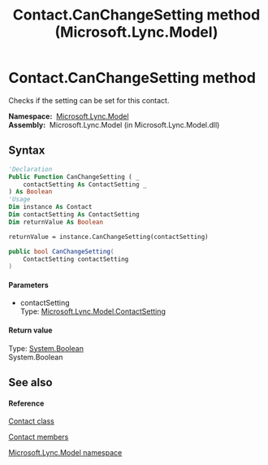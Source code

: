 ﻿---
title: Contact.CanChangeSetting method  (Microsoft.Lync.Model)
TOCTitle: 'CanChangeSetting method '
ms:assetid: M:Microsoft.Lync.Model.Contact.CanChangeSetting(Microsoft.Lync.Model.ContactSetting)_DI_3_UC_OCS14MrefLyncWPF
ms:mtpsurl: https://msdn.microsoft.com/en-us/library/microsoft.lync.model.contact.canchangesetting(v=office.15)
ms:contentKeyID: 48602069
ms.date: 07/28/2014
mtps_version: v=office.15
f1_keywords:
- Microsoft.Lync.Model.Contact.CanChangeSetting
dev_langs:
- CSharp
- JScript
- VB
- other
---

# Contact.CanChangeSetting method

Checks if the setting can be set for this contact.

**Namespace:**  [Microsoft.Lync.Model](microsoft-lync-model-namespace_2.md)  
**Assembly:**  Microsoft.Lync.Model (in Microsoft.Lync.Model.dll)

## Syntax

``` vb
'Declaration
Public Function CanChangeSetting ( _
    contactSetting As ContactSetting _
) As Boolean
'Usage
Dim instance As Contact
Dim contactSetting As ContactSetting
Dim returnValue As Boolean

returnValue = instance.CanChangeSetting(contactSetting)
```

``` csharp
public bool CanChangeSetting(
    ContactSetting contactSetting
)
```

#### Parameters

  - contactSetting  
    Type: [Microsoft.Lync.Model.ContactSetting](contactsetting-enumeration-microsoft-lync-model_2.md)  

#### Return value

Type: [System.Boolean](http://msdn2.microsoft.com/en-us/library/a28wyd50)  
System.Boolean  

## See also

#### Reference

[Contact class](contact-class-microsoft-lync-model_2.md)

[Contact members](contact-members-microsoft-lync-model_2.md)

[Microsoft.Lync.Model namespace](microsoft-lync-model-namespace_2.md)

